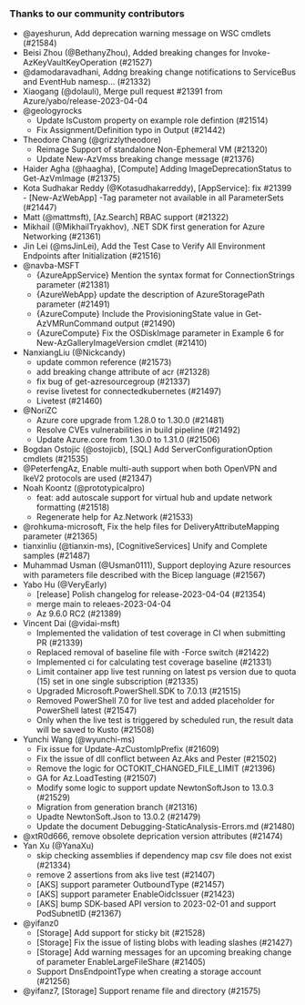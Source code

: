 ### Thanks to our community contributors
* @ayeshurun, Add deprecation warning message on WSC cmdlets (#21584)
* Beisi Zhou (@BethanyZhou), Added breaking changes for Invoke-AzKeyVaultKeyOperation (#21527)
* @damodaravadhani, Addng breaking change notifications to ServiceBus and EventHub namesp… (#21332)
* Xiaogang (@dolauli), Merge pull request #21391 from Azure/yabo/release-2023-04-04
* @geologyrocks
  * Update IsCustom property on example role defintion (#21514)
  * Fix Assignment/Definition typo in Output (#21442)
* Theodore Chang (@grizzlytheodore)
  * Reimage Support of standalone Non-Ephemeral VM (#21320)
  * Update New-AzVmss breaking change message  (#21376)
* Haider Agha (@haagha), [Compute] Adding ImageDeprecationStatus to Get-AzVmImage (#21375)
* Kota Sudhakar Reddy (@Kotasudhakarreddy), [AppService]: fix #21399 - [New-AzWebApp] -Tag parameter not available in all ParameterSets (#21447)
* Matt (@mattmsft), [Az.Search] RBAC support (#21322)
* Mikhail (@MikhailTryakhov), .NET SDK first generation for Azure Networking (#21361)
* Jin Lei (@msJinLei), Add the Test Case to Verify All Environment Endpoints after Initialization (#21516)
* @navba-MSFT
  * {AzureAppService} Mention the syntax format for ConnectionStrings parameter (#21381)
  * {AzureWebApp} update the description of AzureStoragePath parameter (#21491)
  * {AzureCompute} Include the ProvisioningState value in Get-AzVMRunCommand output (#21490)
  * {AzureCompute} Fix the OSDiskImage parameter in Example 6 for New-AzGalleryImageVersion cmdlet (#21410)
* NanxiangLiu (@Nickcandy)
  * update common reference (#21573)
  * add breaking change attribute of acr (#21328)
  * fix bug of get-azresourcegroup (#21337)
  * revise livetest for connectedkubernetes (#21497)
  * Livetest (#21460)
* @NoriZC
  * Azure core upgrade from 1.28.0 to 1.30.0 (#21481)
  * Resolve CVEs vulnerabilities in build pipeline (#21492)
  * Update Azure.core from 1.30.0 to 1.31.0 (#21506)
* Bogdan Ostojic (@ostojicb), [SQL] Add ServerConfigurationOption cmdlets (#21535)
* @PeterfengAz, Enable multi-auth support when both OpenVPN and IkeV2 protocols are used (#21347)
* Noah Koontz (@prototypicalpro)
  * feat: add autoscale support for virtual hub and update network formatting (#21518)
  * Regenerate help for Az.Network (#21533)
* @rohkuma-microsoft, Fix the help files for DeliveryAttributeMapping parameter (#21365)
* tianxinliu (@tianxin-ms), [CognitiveServices] Unify and Complete samples (#21487)
* Muhammad Usman (@Usman0111), Support deploying Azure resources with parameters file described with the Bicep language  (#21567)
* Yabo Hu (@VeryEarly)
  * [release] Polish changelog for release-2023-04-04 (#21354)
  * merge main to releaes-2023-04-04
  * Az 9.6.0 RC2 (#21389)
* Vincent Dai (@vidai-msft)
  * Implemented the validation of test coverage in CI when submitting PR (#21339)
  * Replaced removal of baseline file with -Force switch (#21422)
  * Implemented ci for calculating test coverage baseline (#21331)
  * Limit container app live test running on latest ps version due to quota (15) set in one single subscription (#21335)
  * Upgraded Microsoft.PowerShell.SDK to 7.0.13 (#21515)
  * Removed PowerShell 7.0 for live test and added placeholder for PowerShell latest (#21547)
  * Only when the live test is triggered by scheduled run, the result data will be saved to Kusto (#21508)
* Yunchi Wang (@wyunchi-ms)
  * Fix issue for Update-AzCustomIpPrefix (#21609)
  * Fix the issue of dll conflict between Az.Aks and Pester (#21502)
  * Remove the logic for OCTOKIT_CHANGED_FILE_LIMIT (#21396)
  * GA for Az.LoadTesting (#21507)
  * Modify some logic to support update NewtonSoftJson to 13.0.3 (#21529)
  * Migration from generation branch (#21316)
  * Upadte NewtonSoft.Json to 13.0.2 (#21479)
  * Update the document Debugging-StaticAnalysis-Errors.md (#21480)
* @xtR0d666, remove obsolete deprication version attributes (#21474)
* Yan Xu (@YanaXu)
  * skip checking assemblies if dependency map csv file does not exist (#21334)
  * remove 2 assertions from aks live test (#21407)
  * [AKS] support parameter OutboundType (#21457)
  * [AKS] support parameter EnableOidcIssuer (#21423)
  * [AKS] bump SDK-based API version to 2023-02-01 and support PodSubnetID (#21367)
* @yifanz0
  * [Storage] Add support for sticky bit  (#21528)
  * [Storage] Fix the issue of listing blobs with leading slashes  (#21427)
  * [Storage] Add warning messages for an upcoming breaking change of parameter EnableLargeFileShare (#21405)
  * Support DnsEndpointType when creating a storage account (#21256)
* @yifanz7, [Storage] Support rename file and directory  (#21575)
